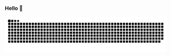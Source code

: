 <h3><b> Hello 🌱 </b></h3> 


![snake gif](https://github.com/Rammsauer/rammsauer/blob/output/github-contribution-grid-snake-dark.svg)

<!--
**Rammsauer/rammsauer** is a ✨ _special_ ✨ repository because its `README.md` (this file) appears on your GitHub profile.

Here are some ideas to get you started:

- 🔭 I’m currently working on ...
- 🌱 I’m currently learning ...
- 👯 I’m looking to collaborate on ...
- 🤔 I’m looking for help with ...
- 💬 Ask me about ...
- 📫 How to reach me: ...
- 😄 Pronouns: ...
- ⚡ Fun fact: ...
-->
